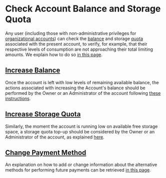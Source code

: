# Check Account Balance and Storage Quota

Any user (including those with non-administrative privileges for [organizational accounts](../overview.md)) can check the [balance](../balance.md) and storage [quota](../quota.md) associated with the present account, to verify, for example, that their respective levels of consumption are not approaching their total limiting amounts. We explain how to do so [in this page](check-balance-quota.md).

## [Increase Balance](increase-balance.md)

Once the account is left with low levels of remaining available balance, the actions associated with increasing the Account's balance should be performed by the Owner or an Administrator of the account following [these instructions](increase-balance.md).

## [Increase Storage Quota](increase-quota.md)

Similarly, the moment the account is running low on available free storage space, a storage quota top-up should be considered by the Owner or an Administrator of the account, as explained [here](increase-quota.md).

## [Change Payment Method](payment-methods.md)

An explanation on how to add or change information about the alternative methods for performing future payments can be retrieved [in this page](payment-methods.md).
